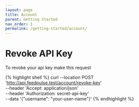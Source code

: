 ```yaml
---
layout: page
title: Account
parent: Getting Started
nav_order: 1
permalink: /getting-started/account/
---
```


# Revoke API Key

To revoke your api key make this request

{% highlight shell %}
curl --location POST 'http://api.feedpulse.test/account/revoke-key' \
--header 'Accept: application/json' \
--header 'Authorization: secret-api-key' \
--data '{"username": "your-user-name"}'
{% endhighlight %}
